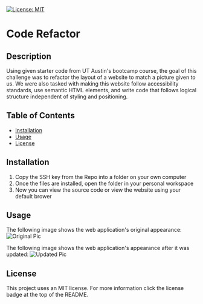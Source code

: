 [![License: MIT](https://img.shields.io/badge/License-MIT-yellow.svg)](https://opensource.org/licenses/MIT)
# Code Refactor
## Description 
Using given starter code from UT Austin's bootcamp course, the goal of this challenge was to refactor the layout of a website to match a picture given to us. We were also tasked with making this website follow accessibility standards, use semantic HTML elements, and write code that follows logical structure independent of styling and positioning.
## Table of Contents
- [Installation](#installation)
- [Usage](#usage)
- [License](#license)
## Installation
1. Copy the SSH key from the Repo into a folder on your own computer
2. Once the files are installed, open the folder in your personal workspace
3. Now you can view the source code or view the website using your default brower
## Usage
The following image shows the web application's original appearance:
![Original Pic](https://user-images.githubusercontent.com/117382111/219427232-919bc59d-c91b-4d40-b868-4237b890fe12.png)

The following image shows the web application's appearance after it was updated:
![Updated Pic](https://user-images.githubusercontent.com/117382111/219428128-c6a6efb7-1122-4a4c-a027-a31b2114596b.png)

## License
This project uses an MIT license. For more information click the license badge at the top of the README.
